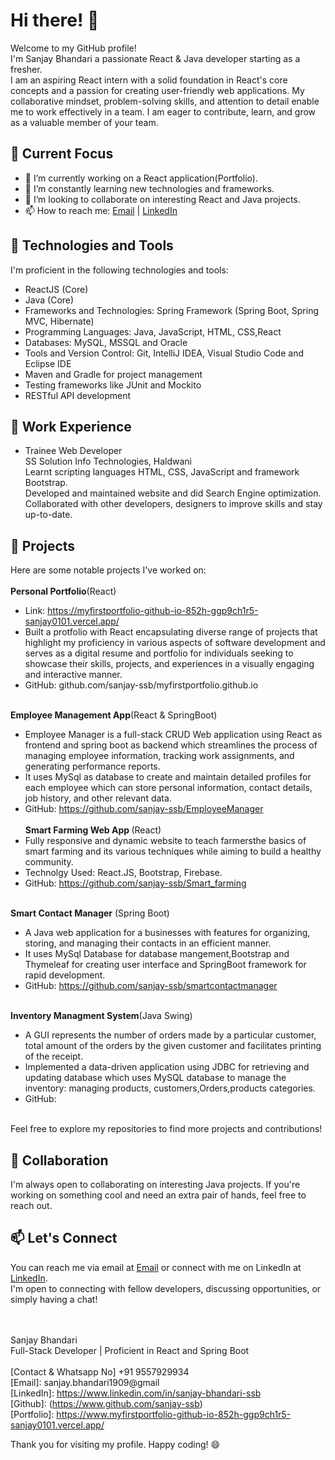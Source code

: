 
<!---
sanjay-ssb/sanjay-ssb is a ✨ special ✨ repository because its `README.md` (this file) appears on your GitHub profile.
You can click the Preview link to take a look at your changes.
--->
# Hi there! 👋

Welcome to my GitHub profile!<br> I'm Sanjay Bhandari a passionate React & Java developer starting as a fresher.<br>
I am an aspiring React intern with a solid foundation in React's core concepts and a passion for creating user-friendly web applications. My collaborative mindset, problem-solving skills, and attention to detail enable me to work effectively in a team. I am eager to contribute, learn, and grow as a valuable member of your team.

## 🔭 Current Focus

- 🔭 I’m currently working on a React application(Portfolio).
- 🌱 I’m constantly learning new technologies and frameworks.
- 👯 I’m looking to collaborate on interesting React and Java projects.
- 📫 How to reach me: [Email](mailto:sanjay.bhandari1909@gmail.com) | [LinkedIn](https://www.linkedin.com/in/sanjay-bhandari-ssb/)



## 🌱 Technologies and Tools
I'm proficient in the following technologies and tools:
- ReactJS (Core)
- Java (Core)
- Frameworks and Technologies: Spring Framework (Spring Boot, Spring MVC, Hibernate)
- Programming Languages: Java, JavaScript, HTML, CSS,React
- Databases: MySQL, MSSQL and Oracle
- Tools and Version Control: Git, IntelliJ IDEA, Visual Studio Code and Eclipse IDE
- Maven and Gradle for project management
- Testing frameworks like JUnit and Mockito
- RESTful API development

## 💼 Work Experience
- Trainee Web Developer<br>
SS Solution Info Technologies, Haldwani<br>
Learnt scripting languages HTML, CSS, JavaScript and framework Bootstrap.<br>
Developed and maintained website and did Search Engine optimization.<br>
Collaborated with other developers, designers to improve skills and stay up-to-date.


## 🌟 Projects
Here are some notable projects I've worked on:<br><br>
<b>Personal Portfolio</b>(React)<br>
- Link: https://myfirstportfolio-github-io-852h-ggp9ch1r5-sanjay0101.vercel.app/<br>
- Built a protfolio with React encapsulating diverse range of projects that highlight my proficiency in various aspects of software development and serves as a digital resume and portfolio for individuals seeking to showcase their skills, projects, and experiences in a visually engaging and interactive manner.<br>
- GitHub: github.com/sanjay-ssb/myfirstportfolio.github.io
<br><br>

<b>Employee Management App</b>(React & SpringBoot)<br>
- Employee Manager is a full-stack CRUD Web application using React as frontend and spring boot as backend which streamlines the process of managing employee information, tracking work assignments, and generating performance reports.<br>
- It uses MySql as database to create and maintain detailed profiles for each employee which can store personal information, contact details, job history, and other relevant data.<br>
- GitHub: https://github.com/sanjay-ssb/EmployeeManager
<br><br>
<b>Smart Farming Web App </b>(React)<br>
- Fully responsive and dynamic website to teach farmersthe basics of smart farming and its various techniques while aiming to build a healthy community.<br>
- Technolgy Used: React.JS, Bootstrap, Firebase.<br>
- GitHub: https://github.com/sanjay-ssb/Smart_farming
<br><br>

<b>Smart Contact Manager</b> (Spring Boot)<br>
- A Java web application for a businesses with features for organizing, storing, and managing their contacts in an efficient manner.<br>
- It uses MySql Database for database mangement,Bootstrap and Thymeleaf for creating user interface and SpringBoot framework for rapid development.<br>
- GitHub: https://github.com/sanjay-ssb/smartcontactmanager
<br><br>

<b>Inventory Managment System</b>(Java Swing)<br>
- A GUI represents the number of orders made by a particular customer, total amount of the orders by the given customer and facilitates printing of the receipt.<br>
- Implemented a data-driven application using JDBC for retrieving and updating database which uses MySQL database to manage the inventory: managing products, customers,Orders,products categories.<br>
- GitHub: 
<br>
Feel free to explore my repositories to find more projects and contributions!

## 👯 Collaboration
I'm always open to collaborating on interesting Java projects. If you're working on something cool and need an extra pair of hands, feel free to reach out.

## 📫 Let's Connect
You can reach me via email at  [Email](mailto:sanjay.bhandari1909@gmail.com) or connect with me on LinkedIn at [LinkedIn](https://www.linkedin.com/in/sanjay-bhandari-ssb/).<br> I'm open to connecting with fellow developers, discussing opportunities, or simply having a chat!<br><br><br>

Sanjay Bhandari<br>
Full-Stack Developer | Proficient in React and Spring Boot<br>
<br>
[Contact & Whatsapp No] +91 9557929934<br>
[Email]: sanjay.bhandari1909@gmail<br>
[LinkedIn]: https://www.linkedin.com/in/sanjay-bhandari-ssb<br>
[Github]: (https://www.github.com/sanjay-ssb)<br>
[Portfolio]: https://www.myfirstportfolio-github-io-852h-ggp9ch1r5-sanjay0101.vercel.app/<br>

Thank you for visiting my profile. Happy coding! 😄
